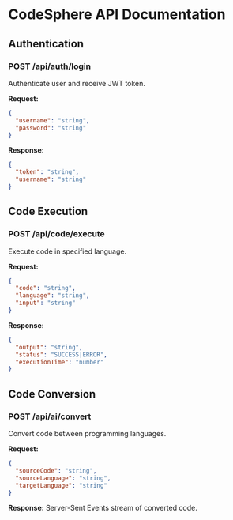 # CodeSphere API Documentation

## Authentication

### POST /api/auth/login

Authenticate user and receive JWT token.

**Request:**

```json
{
  "username": "string",
  "password": "string"
}
```

**Response:**

```json
{
  "token": "string",
  "username": "string"
}
```

## Code Execution

### POST /api/code/execute

Execute code in specified language.

**Request:**

```json
{
  "code": "string",
  "language": "string",
  "input": "string"
}
```

**Response:**

```json
{
  "output": "string",
  "status": "SUCCESS|ERROR",
  "executionTime": "number"
}
```

## Code Conversion

### POST /api/ai/convert

Convert code between programming languages.

**Request:**

```json
{
  "sourceCode": "string",
  "sourceLanguage": "string",
  "targetLanguage": "string"
}
```

**Response:** Server-Sent Events stream of converted code.

```

```
